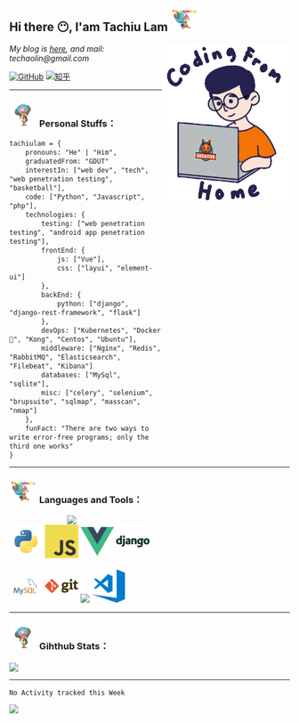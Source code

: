 <h2>Hi there 😶, I'am Tachiu Lam <img src="https://raw.githubusercontent.com/TachiuLam/tachiulam/master/static/img/joba3.gif" width="50"></h2>

<img align='right' src="https://raw.githubusercontent.com/TachiuLam/tachiulam/master/static/img/coding2.GIF" width="230">

<p><em>My blog is <a href="https://tclam.cn">here</a>, and mail: techaolin@gmail.com </em></p>

[![GitHub](https://img.shields.io/badge/dynamic/json?logo=github&label=GitHub&labelColor=495867&color=95B8D1&query=%24.data.totalSubs&url=https%3A%2F%2Fapi.spencerwoo.com%2Fsubstats%2F%3Fsource%3Dgithub%26queryKey%3Dtachiulam&style=?style=flat-square)](https://github.com/tachiulam)
[![知乎](https://img.shields.io/badge/dynamic/json?logo=zhihu&label=知乎&labelColor=495867&color=95B8D1&query=%24.data.totalSubs&url=https%3A%2F%2Fapi.spencerwoo.com%2Fsubstats%2F%3Fsource%3Dzhihu%26queryKey%3Dtachiulam&style=?style=flat-square)](https://zhihu.com/people/tachiulam)

---

<img align='right' sc="https://raw.githubusercontent.com/TachiuLam/tachiulam/master/static/img/coding2.GIF" width="230">

### <img src="https://raw.githubusercontent.com/TachiuLam/tachiulam/master/static/img/joba2.gif" width="50"> Personal Stuffs：

```python3
tachiulam = {
    pronouns: "He" | "Him",
    graduatedFrom: "GDUT"
    interestIn: ["web dev", "tech", "web penetration testing", "basketball"],
    code: ["Python", "Javascript", "php"],
    technologies: {
        testing: ["web penetration testing", "android app penetration testing"],
        frontEnd: {
            js: ["Vue"],
            css: ["layui", "element-ui"]
        },
        backEnd: {
            python: ["django", "django-rest-framework", "flask"]
        },
        devOps: ["Kubernetes", "Docker🐳", "Kong", "Centos", "Ubuntu"],
        middleware: ["Nginx", "Redis", "RabbitMQ", "Elasticsearch", "Filebeat", "Kibana"]
        databases: ["MySql", "sqlite"],
        misc: ["celery", "selenium", "brupsuite", "sqlmap", "masscan", "nmap"]
    },
    funFact: "There are two ways to write error-free programs; only the third one works"
}
```
---

### <img src="https://raw.githubusercontent.com/TachiuLam/tachiulam/master/static/img/joba3.gif" width="50"> Languages and Tools：

<a href="https://github.com/TachiuLam/TachiuLam">
  <img align="right" src="https://github-readme-stats.vercel.app/api/top-langs/?username=tachiulam&layout=compact" width="400" height="auto"/>
</a>

<br>
<code><img height="60" src="https://raw.githubusercontent.com/github/explore/80688e429a7d4ef2fca1e82350fe8e3517d3494d/topics/python/python.png"></code>
<code><img height="60" src="https://raw.githubusercontent.com/github/explore/80688e429a7d4ef2fca1e82350fe8e3517d3494d/topics/javascript/javascript.png"></code>
<code><img height="60" src="https://raw.githubusercontent.com/github/explore/80688e429a7d4ef2fca1e82350fe8e3517d3494d/topics/vue/vue.png"></code>
<code><img height="60" src="https://raw.githubusercontent.com/github/explore/80688e429a7d4ef2fca1e82350fe8e3517d3494d/topics/django/django.png"></code>
<br>
<br>
<code><img height="60" src="https://raw.githubusercontent.com/github/explore/80688e429a7d4ef2fca1e82350fe8e3517d3494d/topics/mysql/mysql.png"></code>
<code><img height="60" src="https://raw.githubusercontent.com/github/explore/80688e429a7d4ef2fca1e82350fe8e3517d3494d/topics/git/git.png"></code>
<code><img height="60" src="https://resources.jetbrains.com/storage/products/pycharm/img/meta/pycharm_logo_300x300.png"></code>
<code><img height="60" src="https://raw.githubusercontent.com/github/explore/80688e429a7d4ef2fca1e82350fe8e3517d3494d/topics/visual-studio-code/visual-studio-code.png"></code>
<br>

---

### <img src="https://raw.githubusercontent.com/TachiuLam/tachiulam/master/static/img/joba2.gif" width="50"> Gihthub Stats：

<a href="https://github.com/TachiuLam/TachiuLam">
  <img align="center" src="https://github-readme-stats.vercel.app/api?username=tachiulam&show_icons=true&theme=tokyonight" width="600"/>
</a>

---

<!--START_SECTION:waka-->
```text
No Activity tracked this Week
```
<!--END_SECTION:waka-->

<img src="https://imgur.com/rilHVxA.png" />
<!--img align="center" alt="GIF" src="https://raw.githubusercontent.com/TachiuLam/tachiulam/dev/static/img/coding-freak.gif?raw=true" width="420" height="280" />
